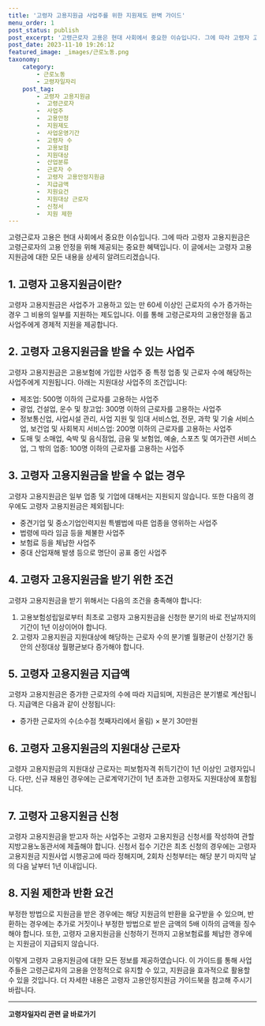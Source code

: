 ```yaml
---
title: '고령자 고용지원금 사업주를 위한 지원제도 완벽 가이드'
menu_order: 1
post_status: publish
post_excerpt: '고령근로자 고용은 현대 사회에서 중요한 이슈입니다. 그에 따라 고령자 고용지원금은 고령근로자의 고용 안정을 위해 제공되는 중요한 혜택입니다. 이 글에서는 고령자 고용지원금에 대한 모든 내용을 상세히 알려드리겠습니다.'
post_date: 2023-11-10 19:26:12
featured_image: _images/근로노동.png
taxonomy:
    category:
        - 근로노동
        - 고령자일자리
    post_tag:
        - 고령자 고용지원금
        -  고령근로자
        -  사업주
        -  고용안정
        -  지원제도
        -  사업운영기간
        -  고령자 수
        -  고용보험
        -  지원대상
        -  산업분류
        -  근로자 수
        -  고령자 고용안정지원금
        -  지급금액
        -  지원요건
        -  지원대상 근로자
        -  신청서
        -  지원 제한
---
```




고령근로자 고용은 현대 사회에서 중요한 이슈입니다. 그에 따라 고령자 고용지원금은 고령근로자의 고용 안정을 위해 제공되는 중요한 혜택입니다. 이 글에서는 고령자 고용지원금에 대한 모든 내용을 상세히 알려드리겠습니다.

## 1. 고령자 고용지원금이란?

고령자 고용지원금은 사업주가 고용하고 있는 만 60세 이상인 근로자의 수가 증가하는 경우 그 비용의 일부를 지원하는 제도입니다. 이를 통해 고령근로자의 고용안정을 돕고 사업주에게 경제적 지원을 제공합니다.

## 2. 고령자 고용지원금을 받을 수 있는 사업주

고령자 고용지원금은 고용보험에 가입한 사업주 중 특정 업종 및 근로자 수에 해당하는 사업주에게 지원됩니다. 아래는 지원대상 사업주의 조건입니다:

- 제조업: 500명 이하의 근로자를 고용하는 사업주
- 광업, 건설업, 운수 및 창고업: 300명 이하의 근로자를 고용하는 사업주
- 정보통신업, 사업시설 관리, 사업 지원 및 임대 서비스업, 전문, 과학 및 기술 서비스업, 보건업 및 사회복지 서비스업: 200명 이하의 근로자를 고용하는 사업주
- 도매 및 소매업, 숙박 및 음식점업, 금융 및 보험업, 예술, 스포츠 및 여가관련 서비스업, 그 밖의 업종: 100명 이하의 근로자를 고용하는 사업주

## 3. 고령자 고용지원금을 받을 수 없는 경우

고령자 고용지원금은 일부 업종 및 기업에 대해서는 지원되지 않습니다. 또한 다음의 경우에도 고령자 고용지원금은 제외됩니다:

- 중견기업 및 중소기업인력지원 특별법에 따른 업종을 영위하는 사업주
- 법령에 따라 임금 등을 체불한 사업주
- 보험료 등을 체납한 사업주
- 중대 산업재해 발생 등으로 명단이 공표 중인 사업주

## 4. 고령자 고용지원금을 받기 위한 조건

고령자 고용지원금을 받기 위해서는 다음의 조건을 충족해야 합니다:

1. 고용보험성립일로부터 최초로 고령자 고용지원금을 신청한 분기의 바로 전날까지의 기간이 1년 이상이어야 합니다.
2. 고령자 고용지원금 지원대상에 해당하는 근로자 수의 분기별 월평균이 산정기간 동안의 산정대상 월평균보다 증가해야 합니다.

## 5. 고령자 고용지원금 지급액

고령자 고용지원금은 증가한 근로자의 수에 따라 지급되며, 지원금은 분기별로 계산됩니다. 지급액은 다음과 같이 산정됩니다:

- 증가한 근로자의 수(소수점 첫째자리에서 올림) × 분기 30만원

## 6. 고령자 고용지원금의 지원대상 근로자

고령자 고용지원금의 지원대상 근로자는 피보험자격 취득기간이 1년 이상인 고령자입니다. 다만, 신규 채용인 경우에는 근로계약기간이 1년 초과한 고령자도 지원대상에 포함됩니다.

## 7. 고령자 고용지원금 신청

고령자 고용지원금을 받고자 하는 사업주는 고령자 고용지원금 신청서를 작성하여 관할 지방고용노동관서에 제출해야 합니다. 신청서 접수 기간은 최초 신청의 경우에는 고령자 고용지원금 지원사업 시행공고에 따라 정해지며, 2회차 신청부터는 해당 분기 마지막 날의 다음 날부터 1년 이내입니다.

## 8. 지원 제한과 반환 요건

부정한 방법으로 지원금을 받은 경우에는 해당 지원금의 반환을 요구받을 수 있으며, 반환하는 경우에는 추가로 거짓이나 부정한 방법으로 받은 금액의 5배 이하의 금액을 징수해야 합니다. 또한, 고령자 고용지원금을 신청하기 전까지 고용보험료를 체납한 경우에는 지원금이 지급되지 않습니다.

이렇게 고령자 고용지원금에 대한 모든 정보를 제공하였습니다. 이 가이드를 통해 사업주들은 고령근로자의 고용을 안정적으로 유지할 수 있고, 지원금을 효과적으로 활용할 수 있을 것입니다. 더 자세한 내용은 고령자 고용안정지원금 가이드북을 참고해 주시기 바랍니다.
<!-- wp:separator -->
<hr class="wp-block-separator has-alpha-channel-opacity"/>
<!-- /wp:separator -->

<!-- wp:group {"backgroundColor":"base","layout":{"type":"constrained"}} -->
<div class="wp-block-group has-base-background-color has-background"><!-- wp:paragraph {"align":"center","fontSize":"medium"} -->
<p class="has-text-align-center has-large-font-size"><strong>고령자일자리 관련 글 바로가기</strong></p>
<!-- /wp:paragraph -->


<!-- wp:latest-posts
{"categories":[{"id":10558,"count":19,"description":"","link":"https://uknowlaw.com/category/%ea%b3%a0%eb%a0%b9%ec%9e%90%ec%9d%bc%ec%9e%90%eb%a6%ac/","name":"고령자일자리","slug":"고령자일자리","taxonomy":"category","parent":0,"meta":[],"_links":{"self":[{"href":"https://uknowlaw.com/wp-json/wp/v2/categories/10558"}],"collection":[{"href":"https://uknowlaw.com/wp-json/wp/v2/categories"}],"about":[{"href":"https://uknowlaw.com/wp-json/wp/v2/taxonomies/category"}],"wp:post_type":[{"href":"https://uknowlaw.com/wp-json/wp/v2/posts?categories=10558"}],"curies":[{"name":"wp","href":"https://api.w.org/{rel}","templated":true}]}}]} /--></div>
<!-- /wp:group -->